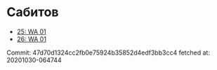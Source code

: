 # Сабитов
- [25: WA 01](25.md)
- [26: WA 01](26.md)

Commit: 47d70d1324cc2fb0e75924b35852d4edf3bb3cc4
 fetched at: 20201030-064744
